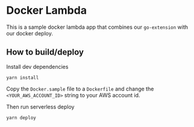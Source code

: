 # Docker Lambda

This is a sample docker lambda app that combines our `go-extension` with our docker deploy.

## How to build/deploy

Install dev dependencies

```shell
yarn install
```

Copy the `Docker.sample` file to a `Dockerfile` and change the `<YOUR_AWS_ACCOUNT_ID>` string to your AWS account id.

Then run serverless deploy

```shell
yarn deploy
```
